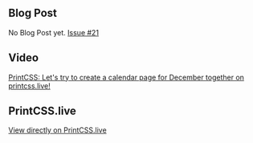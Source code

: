 ## Blog Post

No Blog Post yet. [Issue #21](https://github.com/azettl/printcss.examples/issues/21)

## Video

[PrintCSS: Let's try to create a calendar page for December together on printcss.live!](https://www.youtube.com/watch?v=Bs_W_q-FyH4)

## PrintCSS.live

[View directly on PrintCSS.live](https://printcss.live/joQeZJepZV)
